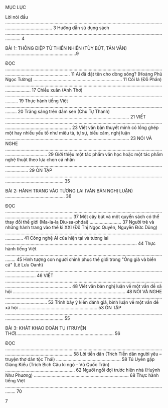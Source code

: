 MỤC LỤC

Lời nói đầu ................................................................................................................................................................. 3
Hướng dẫn sử dụng sách ........................................................................................................................................ 4

BÀI 1: THÔNG ĐIỆP TỪ THIÊN NHIÊN (TÙY BÚT, TẢN VĂN) ........................................................9

ĐỌC ............................................................................................................................................................................... 11
    Ai đã đặt tên cho dòng sông? (Hoàng Phủ Ngọc Tường) ...................................................................... 11
    Cối lá (Đỗ Phấn) ................................................................................................................................................ 17
    Chiều xuân (Anh Thơ) ...................................................................................................................................... 19
    Thực hành tiếng Việt ..................................................................................................................................... 20
    Trăng sáng trên đầm sen (Chu Tự Thanh) .................................................................................................. 21
VIẾT ................................................................................................................................................................................ 23
    Viết văn bản thuyết minh có lồng ghép một hay nhiều yếu tố
    như miêu tả, tự sự, biểu cảm, nghị luận .................................................................................................. 23
NÓI VÀ NGHE ............................................................................................................................................................. 29
    Giới thiệu một tác phẩm văn học hoặc một tác phẩm nghệ thuật theo
    lựa chọn cá nhân .............................................................................................................................................. 29
ÔN TẬP .......................................................................................................................................................................... 35

BÀI 2: HÀNH TRANG VÀO TƯƠNG LAI (VĂN BẢN NGHỊ LUẬN) ............................................... 36

ĐỌC ................................................................................................................................................................................. 37
    Một cây bút và một quyển sách có thể thay đổi thế giới (Ma-la-la Diu-sa-phdai) ......................... 37
    Người trẻ và những hành trang vào thế kỉ XXI (Đỗ Thị Ngọc Quyên,
    Nguyễn Đức Dũng) .......................................................................................................................................... 41
    Công nghệ AI của hiện tại và tương lai ........................................................................................................ 44
    Thực hành tiếng Việt .................................................................................................................................... 45
    Hình tượng con người chinh phục thế giới trong "Ông già và biển cả"
    (Lê Lưu Oanh) .................................................................................................................................................... 46
VIẾT ................................................................................................................................................................................ 48
    Viết văn bản nghị luận về một vấn đề xã hội ......................................................................................... 48
NÓI VÀ NGHE ............................................................................................................................................................. 53
    Trình bày ý kiến đánh giá, bình luận về một vấn đề xã hội .............................................................. 53
ÔN TẬP .......................................................................................................................................................................... 55

BÀI 3: KHÁT KHAO ĐOÀN TỤ (TRUYỆN THƠ)............................................................................. 56

ĐỌC ................................................................................................................................................................................. 58
    Lời tiễn dân (Trích Tiễn dân người yêu – truyện thơ dân tộc Thái) ................................................... 58
    Tú Uyên gặp Giáng Kiều (Trích Bích Câu kì ngộ – Vũ Quốc Trân) ....................................................... 62
    Người ngồi đợi trước hiên nhà (Huỳnh Như Phương) ........................................................................... 68
    Thực hành tiếng Việt .................................................................................................................................... 70

7